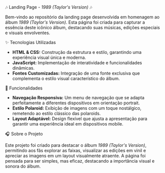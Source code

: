 🎶 Landing Page - *1989 (Taylor's Version)* 🎶

Bem-vindo ao repositório da landing page desenvolvida em homenagem ao álbum *1989 (Taylor's Version)*. Esta página foi criada para capturar a essência deste icônico álbum, destacando suas músicas, edições especiais e visuais envolventes.

✨ Tecnologias Utilizadas

- **HTML & CSS:** Construção da estrutura e estilo, garantindo uma experiência visual única e moderna.
- **JavaScript:** Implementação de interatividade e funcionalidades dinâmicas.
- **Fontes Customizadas:** Integração de uma fonte exclusiva que complementa o estilo visual característico do álbum.

🌟 Funcionalidades

- **Navegação Responsiva:** Um menu de navegação que se adapta perfeitamente a diferentes dispositivos em orientação portrait.
- **Estilo Polaroid:** Exibição de imagens com um toque nostálgico, remetendo ao estilo clássico das polaroids.
- **Layout Adaptável:** Design flexível que ajusta a apresentação para garantir uma experiência ideal em dispositivos mobile.

🎧 Sobre o Projeto

Este projeto foi criado para destacar o álbum *1989 (Taylor's Version)*, permitindo aos fãs explorar as faixas, visualizar as edições em vinil e apreciar as imagens em um layout visualmente atraente. A página foi pensada para ser simples, mas eficaz, destacando a importância visual e sonora do álbum.

